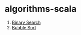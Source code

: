 # algorithms-scala

1. [Binary Search](./src/test/scala/example/BinarySearchSpec.scala)
2. [Bubble Sort](./src/test/scala/example/BubbleSortSpec.scala)
